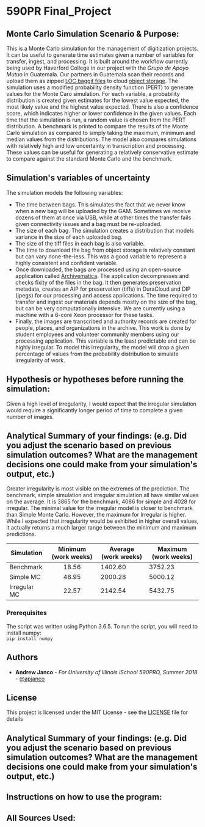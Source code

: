 # 590PR Final_Project
## Monte Carlo Simulation Scenario & Purpose:<br>
This is a Monte Carlo simulation for the management of digitization projects.  It can be useful to generate time estimates given a number of variables for transfer, ingest, and processing.  It is built around the workflow currently being used by Haverford College in our project with the *Grupo de Apoyo Mutuo* in Guatemala.  Our partners in Guatemala scan their records and upload them as zipped [LOC baggit files](https://tools.ietf.org/id/draft-kunze-bagit-14.txt) to cloud [object storage](https://www.digitalocean.com/products/storage/).  The simulation uses a modified probability density function (PERT) to generate values for the Monte Caro simulation.  For each variable, a probability distribution is created given estimates for the lowest value expected, the most likely value and the highest value expected.  There is also a confidence score, which indicates higher or lower confidence in the given values.  Each time that the simulation is run, a random value is chosen from the PERT distribution.  A benchmark is printed to compare the results of the Monte Carlo simulation as compared to simply taking the maximum, minimum and median values from the distributions.  The model also compares simulations with relatively high and low uncertainty in transcription and processing.  These values can be useful for generating a relatively conservative estimate to compare against the standard Monte Carlo and the benchmark.      

## Simulation's variables of uncertainty
The simulation models the following variables:
- The time between bags.  This simulates the fact that we never know when a new bag will be uploaded by the GAM.  Sometimes we receive dozens of them at once via USB, while at other times the transfer fails given connectivity issues and a bag must be re-uploaded. 
- The size of each bag.  The simulation creates a distribution that models variance in the size of each uploaded bag.  
- The size of the tiff files in each bag is also variable.  
- The time to download the bag from object storage is relatively constant but can vary none-the-less.  This was a good variable to represent a highly consistent and confident variable. 
- Once downloaded, the bags are processed using an open-source application called [Archivematica](https://www.archivematica.org/en/). The application decompresses and checks fixity of the files in the bag.  It then generates preservation metadata, creates an AIP for preservation (tiffs) in DuraCloud and DIP (jpegs) for our processing and access applications.  The time required to transfer and ingest our materials depends mostly on the size of the bag, but can be very computationally intensive.  We are currently using a machine with a 6-core Xeon processor for these tasks. 
- Finally, the images are transcribed and authority records are created for people, places, and organizations in the archive.  This work is done by student employees and volunteer community members using our processing application.  This variable is the least predictable and can be highly irregular.  To model this irregularity, the model will drop a given percentage of values from the probability distribution to simulate irregularity of work. 

## Hypothesis or hypotheses before running the simulation:
Given a high level of irregularity, I would expect that the irregular simulation would require a significantly longer period of time to complete a given number of images. 

## Analytical Summary of your findings: (e.g. Did you adjust the scenario based on previous simulation outcomes?  What are the management decisions one could make from your simulation's output, etc.)
Greater irregularity is most visible on the extremes of the prediction.  The benchmark, simple simulation and irregular simulation all have similar values on the average.  It is 3865 for the benchmark, 4086 for simple and 4028 for irregular.  The minimal value for the irregular model is closer to benchmark than Simple Monte Carlo.  However, the maximum for Irregular is higher. While I expected that irregularity would be exhibited in higher overall values, it actually returns a much larger range between the minimum and maximum predictions.  

| Simulation   | Minimum (work weeks) | Average (work weeks) | Maximum (work weeks) |
|--------------|:--------------------:|----------------------|----------------------|
| Benchmark    | 18.56                | 1402.60              | 3752.23              |
| Simple MC    | 48.95                | 2000.28              | 5000.12              |
| Irregular MC | 22.57                | 2142.54              | 5432.75              |

### Prerequisites
The script was written using Python 3.6.5. 
To run the script, you will need to install numpy:<br>
`pip install numpy`

## Authors

* **Andrew Janco** - *For University of Illinois iSchool 590PRO, Summer 2018* - [@apjanco](https://github.com/apjanco)

## License

This project is licensed under the MIT License - see the [LICENSE](LICENSE) file for details




## Analytical Summary of your findings: (e.g. Did you adjust the scenario based on previous simulation outcomes?  What are the management decisions one could make from your simulation's output, etc.)

## Instructions on how to use the program:

## All Sources Used:

